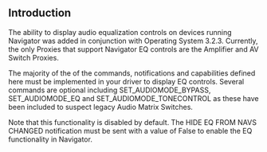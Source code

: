 ## Introduction

The ability to display audio equalization controls on devices running Navigator was added in conjunction with Operating System 3.2.3. Currently, the only Proxies that support Navigator EQ controls are the Amplifier and AV Switch Proxies.

The majority of the of the commands, notifications and capabilities defined here must be implemented in your driver to display EQ controls. Several commands are optional including SET\_AUDIOMODE\_BYPASS, SET\_AUDIOMODE\_EQ and SET\_AUDIOMODE\_TONECONTROL as these have been included to suspect legacy Audio Matrix Switches.

Note that this functionality is disabled by default. The HIDE EQ FROM NAVS CHANGED notification must be sent with a value of False to enable the EQ functionality in Navigator.








